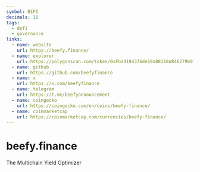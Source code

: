 ```yaml
---
symbol: BIFI
decimals: 18
tags:
  - defi
  - governance
links:
  - name: website
    url: https://beefy.finance/
  - name: explorer
    url: https://polygonscan.com/token/0xFbdd194376de19a88118e84E279b977f165d01b8
  - name: github
    url: https://github.com/beefyfinance
  - name: x
    url: https://x.com/beefyfinance
  - name: telegram
    url: https://t.me/beefyannouncement
  - name: coingecko
    url: https://coingecko.com/en/coins/beefy-finance/
  - name: coinmarketcap
    url: https://coinmarketcap.com/currencies/beefy-finance/
---
```


# beefy.finance

The Multichain Yield Optimizer
